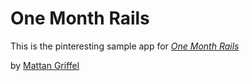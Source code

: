 # One Month Rails

This is the pinteresting sample app for
[*One Month Rails*](http://onemonthrails.com)

by [Mattan Griffel](http://mattangriffel.com)